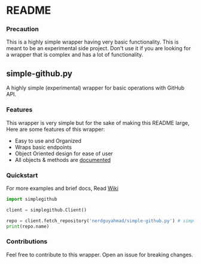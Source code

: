 # README

### Precaution

This is a highly simple wrapper having very basic functionality. This is meant to be an experimental side project. Don't use it if you are looking for a wrapper that is complex and has a lot of functionality.

## simple-github.py

A highly simple \(experimental\) wrapper for basic operations with GitHub API.

### Features

This wrapper is very simple but for the sake of making this README large, Here are some features of this wrapper:

* Easy to use and Organized
* Wraps basic endpoints
* Object Oriented design for ease of user
* All objects & methods are [documented](https://github.com/nerdguyahmad/simple-github.py/wiki)

### Quickstart

For more examples and brief docs, Read [Wiki](https://github.com/nerdguyahmad/simple-github.py/wiki)

```python
import simplegithub

client = simplegithub.Client()

repo = client.fetch_repository('nerdguyahmad/simple-github.py') # simplegithub.Repository object.
print(repo.name)
```

### Contributions

Feel free to contribute to this wrapper. Open an issue for breaking changes.

